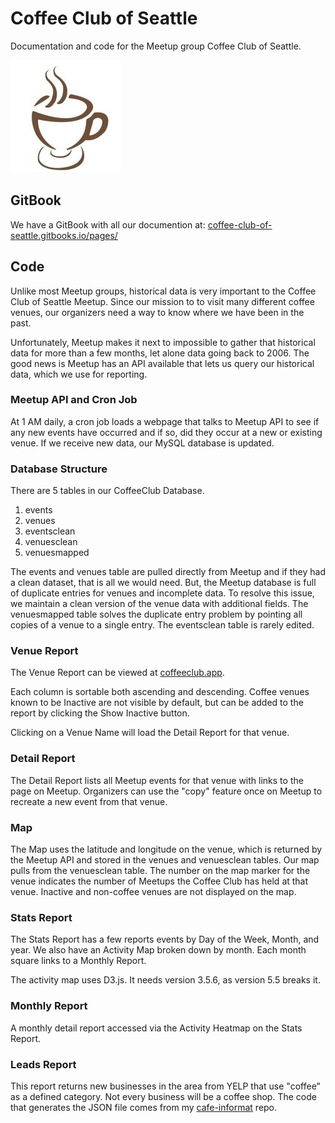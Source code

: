 # Coffee Club of Seattle

Documentation and code for the Meetup group Coffee Club of Seattle.

![Coffee Club of Seattle](src/img/coffee-club-logo.jpeg "Coffee Club of Seattle")

## GitBook

We have a GitBook with all our documention at:
[coffee-club-of-seattle.gitbooks.io/pages/](https://coffee-club-of-seattle.gitbooks.io/pages/)

## Code

Unlike most Meetup groups, historical data is very important to the Coffee Club of Seattle Meetup. Since our mission to to visit many different coffee venues, our organizers need a way to know where we have been in the past.

Unfortunately, Meetup makes it next to impossible to gather that historical data for more than a few months, let alone data going back to 2006. The good news is Meetup has an API available that lets us query our historical data, which we use for reporting.

### Meetup API and Cron Job

At 1 AM daily, a cron job loads a webpage that talks to Meetup API to see if any new events have occurred and if so, did they occur at a new or existing venue. If we receive new data, our MySQL database is updated.

### Database Structure

There are 5 tables in our CoffeeClub Database.

1.  events
2.  venues
3.  eventsclean
4.  venuesclean
5.  venuesmapped

The events and venues table are pulled directly from Meetup and if they had a clean dataset, that is all we would need. But, the Meetup database is full of duplicate entries for venues and incomplete data. To resolve this issue, we maintain a clean version of the venue data with additional fields. The venuesmapped table solves the duplicate entry problem by pointing all copies of a venue to a single entry. The eventsclean table is rarely edited.

### Venue Report

The Venue Report can be viewed at
[coffeeclub.app](https://coffeeclub.app/).

Each column is sortable both ascending and descending. Coffee venues known to be Inactive are not visible by default, but can be added to the report by clicking the Show Inactive button.

Clicking on a Venue Name will load the Detail Report for that venue.

### Detail Report

The Detail Report lists all Meetup events for that venue with links to the page on Meetup. Organizers can use the "copy" feature once on Meetup to recreate a new event from that venue.

### Map

The Map uses the latitude and longitude on the venue, which is returned by the Meetup API and stored in the venues and venuesclean tables. Our map pulls from the venuesclean table. The number on the map marker for the venue indicates the number of Meetups the Coffee Club has held at that venue. Inactive and non-coffee venues are not displayed on the map.

### Stats Report

The Stats Report has a few reports events by Day of the Week, Month, and year. We also have an Activity Map
broken down by month. Each month square links to a Monthly Report.

The activity map uses D3.js. It needs version 3.5.6, as version 5.5 breaks it.

### Monthly Report

A monthly detail report accessed via the Activity Heatmap on the Stats Report.

### Leads Report

This report returns new businesses in the area from YELP that use "coffee" as a defined category. Not every business will be a coffee shop. The code that generates the JSON file comes from my [cafe-informat](https://github.com/digitalcolony/cafe-informant) repo.
